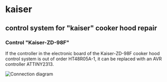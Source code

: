 # kaiser
## control system for "kaiser" cooker hood repair
### Control "Kaiser-ZD-98F"

If the controller in the electronic board of the Kaiser-ZD-98F cooker hood control system is out of order HT48R05A-1, it can be replaced with an AVR controller ATTINY2313.

![Сonnection diagram](https://drive.google.com/file/d/1sNB6N5g_F_TSC47M6EY2W4_zE1dx-25i/view?usp=sharing)
